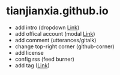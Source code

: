 # tianjianxia.github.io

- add intro (dropdown [Link](https://www.w3schools.com/howto/howto_js_dropdown.asp))
- add offical account (modal [Link](https://www.w3schools.com/howto/howto_css_modals.asp))
- add comment (utterances/gitalk)
- change top-right corner (github-corner)
- add license
- config rss (feed burner)
- add tag ([Link](https://longqian.me/2017/02/09/github-jekyll-tag/))